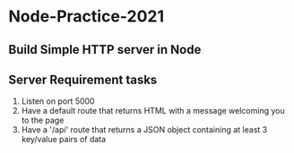 # Node-Practice-2021
## Build Simple HTTP server in Node
## Server Requirement tasks

1. Listen on port 5000
2. Have a default route that returns HTML with a message welcoming you to the page
3. Have a '/api' route that returns a JSON object containing at least 3 key/value pairs of data
